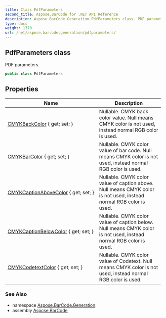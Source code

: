 ```yaml
---
title: Class PdfParameters
second_title: Aspose.BarCode for .NET API Reference
description: Aspose.BarCode.Generation.PdfParameters class. PDF parameters
type: docs
weight: 1370
url: /net/aspose.barcode.generation/pdfparameters/
---
```

## PdfParameters class

PDF parameters.

```csharp
public class PdfParameters
```

## Properties

| Name | Description |
| --- | --- |
| [CMYKBackColor](../../aspose.barcode.generation/pdfparameters/cmykbackcolor/) { get; set; } | Nullable. CMYK back color value. Null means CMYK color is not used, instead normal RGB color is used. |
| [CMYKBarColor](../../aspose.barcode.generation/pdfparameters/cmykbarcolor/) { get; set; } | Nullable. CMYK color value of bar code. Null means CMYK color is not used, instead normal RGB color is used. |
| [CMYKCaptionAboveColor](../../aspose.barcode.generation/pdfparameters/cmykcaptionabovecolor/) { get; set; } | Nullable. CMYK color value of caption above. Null means CMYK color is not used, instead normal RGB color is used. |
| [CMYKCaptionBelowColor](../../aspose.barcode.generation/pdfparameters/cmykcaptionbelowcolor/) { get; set; } | Nullable. CMYK color value of caption below. Null means CMYK color is not used, instead normal RGB color is used. |
| [CMYKCodetextColor](../../aspose.barcode.generation/pdfparameters/cmykcodetextcolor/) { get; set; } | Nullable. CMYK color value of Codetext. Null means CMYK color is not used, instead normal RGB color is used. |

### See Also

* namespace [Aspose.BarCode.Generation](../../aspose.barcode.generation/)
* assembly [Aspose.BarCode](../../)


